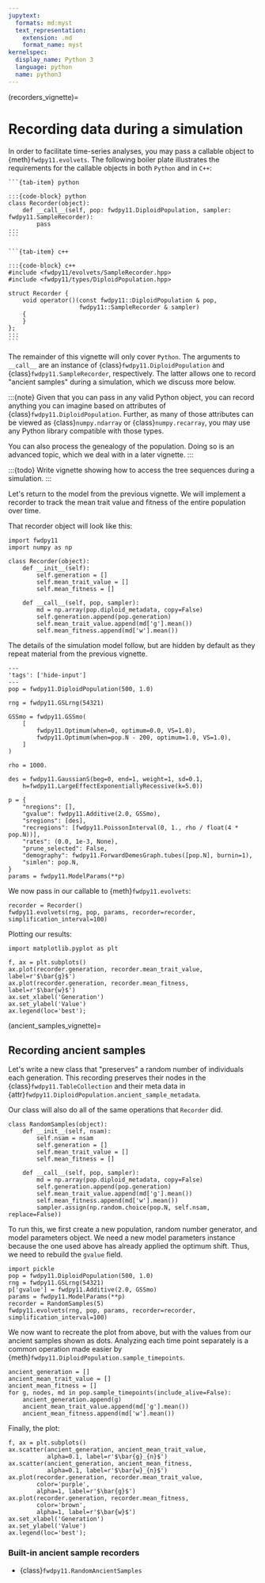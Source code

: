 ```yaml
---
jupytext:
  formats: md:myst
  text_representation:
    extension: .md
    format_name: myst
kernelspec:
  display_name: Python 3
  language: python
  name: python3
---
```


(recorders_vignette)=

# Recording data during a simulation

In order to facilitate time-series analyses, you may pass a callable object to {meth}`fwdpy11.evolvets`.
The following boiler plate illustrates the requirements for the callable objects in both `Python` and in `C++`:

````{tab-set}
```{tab-item} python

:::{code-block} python
class Recorder(object):
    def __call__(self, pop: fwdpy11.DiploidPopulation, sampler: fwdpy11.SampleRecorder):
        pass
:::
```

```{tab-item} c++

:::{code-block} c++
#include <fwdpy11/evolvets/SampleRecorder.hpp>
#include <fwdpy11/types/DiploidPopulation.hpp>

struct Recorder {
    void operator()(const fwdpy11::DiploidPopulation & pop,
                    fwdpy11::SampleRecorder & sampler)
    {
    }
};
:::
```
````

The remainder of this vignette will only cover `Python`.
The arguments to `__call__` are an instance of {class}`fwdpy11.DiploidPopulation` and {class}`fwdpy11.SampleRecorder`, respectively.
The latter allows one to record "ancient samples" during a simulation, which we discuss more below.

:::{note}
Given that you can pass in any valid Python object, you can record anything you can imagine based on attributes of {class}`fwdpy11.DiploidPopulation`.
Further, as many of those attributes can be viewed as {class}`numpy.ndarray` or {class}`numpy.recarray`, you may use any Python library compatible with those types.

You can also process the genealogy of the population.
Doing so is an advanced topic, which we deal with in a later vignette.
:::

:::{todo}
Write vignette showing how to access the tree sequences during a simulation.
:::

Let's return to the model from the previous vignette.
We will implement a recorder to track the mean trait value and fitness of the entire population over time.

That recorder object will look like this:

```{code-cell} python
import fwdpy11
import numpy as np

class Recorder(object):
    def __init__(self):
        self.generation = []
        self.mean_trait_value = []
        self.mean_fitness = []
        
    def __call__(self, pop, sampler):
        md = np.array(pop.diploid_metadata, copy=False)
        self.generation.append(pop.generation)
        self.mean_trait_value.append(md['g'].mean())
        self.mean_fitness.append(md['w'].mean())
```

The details of the simulation model follow, but are hidden by default as they repeat material from the previous vignette.

```{code-cell} python
---
'tags': ['hide-input']
---
pop = fwdpy11.DiploidPopulation(500, 1.0)

rng = fwdpy11.GSLrng(54321)

GSSmo = fwdpy11.GSSmo(
    [
        fwdpy11.Optimum(when=0, optimum=0.0, VS=1.0),
        fwdpy11.Optimum(when=pop.N - 200, optimum=1.0, VS=1.0),
    ]
)

rho = 1000.

des = fwdpy11.GaussianS(beg=0, end=1, weight=1, sd=0.1,
    h=fwdpy11.LargeEffectExponentiallyRecessive(k=5.0))

p = {
    "nregions": [],
    "gvalue": fwdpy11.Additive(2.0, GSSmo),
    "sregions": [des],
    "recregions": [fwdpy11.PoissonInterval(0, 1., rho / float(4 * pop.N))],
    "rates": (0.0, 1e-3, None),
    "prune_selected": False,
    "demography": fwdpy11.ForwardDemesGraph.tubes([pop.N], burnin=1),
    "simlen": pop.N,
}
params = fwdpy11.ModelParams(**p)
```

We now pass in our callable to {meth}`fwdpy11.evolvets`:

```{code-cell}
recorder = Recorder()
fwdpy11.evolvets(rng, pop, params, recorder=recorder, simplification_interval=100) 
```

Plotting our results:

```{code-cell}
import matplotlib.pyplot as plt

f, ax = plt.subplots()
ax.plot(recorder.generation, recorder.mean_trait_value, label=r'$\bar{g}$')
ax.plot(recorder.generation, recorder.mean_fitness, label=r'$\bar{w}$')
ax.set_xlabel('Generation')
ax.set_ylabel('Value')
ax.legend(loc='best');
```

(ancient_samples_vignette)=

## Recording ancient samples

Let's write a new class that "preserves" a random number of individuals each generation.
This recording preserves their nodes in the {class}`fwdpy11.TableCollection` and their meta data in {attr}`fwdpy11.DiploidPopulation.ancient_sample_metadata`.

Our class will also do all of the same operations that `Recorder` did.

```{code-cell} python
class RandomSamples(object):
    def __init__(self, nsam):
        self.nsam = nsam
        self.generation = []
        self.mean_trait_value = []
        self.mean_fitness = []
        
    def __call__(self, pop, sampler):
        md = np.array(pop.diploid_metadata, copy=False)
        self.generation.append(pop.generation)
        self.mean_trait_value.append(md['g'].mean())
        self.mean_fitness.append(md['w'].mean())
        sampler.assign(np.random.choice(pop.N, self.nsam, replace=False))
```

To run this, we first create a new population, random number generator, and model parameters object.
We need a new model parameters instance because the one used above has already applied the optimum shift.
Thus, we need to rebuild the `gvalue` field.

```{code-cell} python
import pickle
pop = fwdpy11.DiploidPopulation(500, 1.0)
rng = fwdpy11.GSLrng(54321)
p['gvalue'] = fwdpy11.Additive(2.0, GSSmo)
params = fwdpy11.ModelParams(**p)
recorder = RandomSamples(5)
fwdpy11.evolvets(rng, pop, params, recorder=recorder, simplification_interval=100) 
```

We now want to recreate the plot from above, but with the values from our ancient samples shown as dots.
Analyzing each time point separately is a common operation made easier by {meth}`fwdpy11.DiploidPopulation.sample_timepoints`.


```{code-cell} python
ancient_generation = []
ancient_mean_trait_value = []
ancient_mean_fitness = []
for g, nodes, md in pop.sample_timepoints(include_alive=False):
    ancient_generation.append(g)
    ancient_mean_trait_value.append(md['g'].mean())
    ancient_mean_fitness.append(md['w'].mean())
```

Finally, the plot:

```{code-cell} python
f, ax = plt.subplots()
ax.scatter(ancient_generation, ancient_mean_trait_value,
           alpha=0.1, label=r'$\bar{g}_{n}$')
ax.scatter(ancient_generation, ancient_mean_fitness,
           alpha=0.1, label=r'$\bar{w}_{n}$')
ax.plot(recorder.generation, recorder.mean_trait_value,
        color='purple',
        alpha=1, label=r'$\bar{g}$')
ax.plot(recorder.generation, recorder.mean_fitness,
        color='brown',
        alpha=1, label=r'$\bar{w}$')
ax.set_xlabel('Generation')
ax.set_ylabel('Value')
ax.legend(loc='best');
```

### Built-in ancient sample recorders

* {class}`fwdpy11.RandomAncientSamples`
